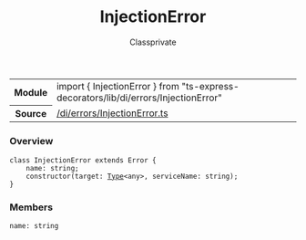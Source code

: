 
<header class="symbol-info-header"><h1 id="injectionerror">InjectionError</h1><label class="symbol-info-type-label class">Class</label><label class="api-type-label private" title="private">private</label></header>
<!-- summary -->
<section class="symbol-info"><table class="is-full-width"><tbody><tr><th>Module</th><td><div class="lang-typescript"><span class="token keyword">import</span> { InjectionError }&nbsp;<span class="token keyword">from</span>&nbsp;<span class="token string">"ts-express-decorators/lib/di/errors/InjectionError"</span></div></td></tr><tr><th>Source</th><td><a href="https://github.com/Romakita/ts-express-decorators/blob/v3.6.0/src//di/errors/InjectionError.ts#L0-L0">/di/errors/InjectionError.ts</a></td></tr></tbody></table></section>
<!-- overview -->


### Overview


<pre><code class="typescript-lang "><span class="token keyword">class</span> InjectionError <span class="token keyword">extends</span> Error <span class="token punctuation">{</span>
    name<span class="token punctuation">:</span> <span class="token keyword">string</span><span class="token punctuation">;</span>
    <span class="token keyword">constructor</span><span class="token punctuation">(</span>target<span class="token punctuation">:</span> <a href="#api/common/core/type"><span class="token">Type</span></a><<span class="token keyword">any</span>><span class="token punctuation">,</span> serviceName<span class="token punctuation">:</span> <span class="token keyword">string</span><span class="token punctuation">)</span><span class="token punctuation">;</span>
<span class="token punctuation">}</span></code></pre>


<!-- Parameters -->

<!-- Description -->

<!-- Members -->







### Members



<div class="method-overview">
<pre><code class="typescript-lang ">name<span class="token punctuation">:</span> <span class="token keyword">string</span></code></pre>
</div>








